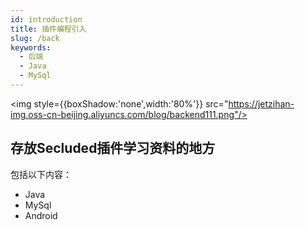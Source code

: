 ```yaml
---
id: introduction
title: 插件编程引入
slug: /back
keywords:
  - 后端
  - Java
  - MySql
---
```


<img style={{boxShadow:'none',width:'80%'}} src="https://jetzihan-img.oss-cn-beijing.aliyuncs.com/blog/backend111.png"/>

## 存放Secluded插件学习资料的地方

包括以下内容：  

- Java
- MySql
- Android